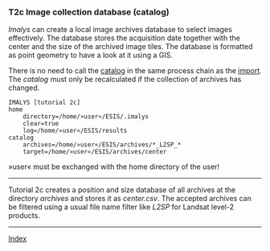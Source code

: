 ### T2c	Image collection database (catalog)

*Imalys* can create a local image archives database to select images effectively. The database stores the acquisition date together with the center and the size of the archived image tiles. The database is formatted as point geometry to have a look at it using a GIS. 

There is no need to call the [catalog]() in the same process chain as the [import](). The *catalog* must only be recalculated if the collection of archives has changed.

```
IMALYS [tutorial 2c]
home
	directory=/home/»user«/ESIS/.imalys
	clear=true
	log=/home/»user«/ESIS/results
catalog
	archives=/home/»user«/ESIS/archives/*_L2SP_*
	target=/home/»user«/ESIS/archives/center
```

»user« must be exchanged with the home directory of the user!

---

Tutorial 2c creates a position and size database of all archives at the directory *archives* and stores it as *center.csv*. The accepted archives can be filtered using a usual file name filter like *_L2SP_* for Landsat level-2 products. 

-----

[Index](Index.md)